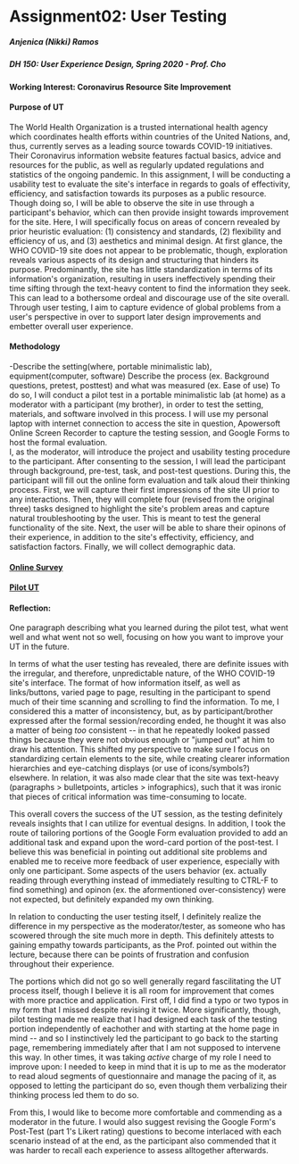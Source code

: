 # Assignment02: User Testing
##### Anjenica (Nikki) Ramos
##### DH 150: User Experience Design, Spring 2020 - Prof. Cho

#### Working Interest: Coronavirus Resource Site Improvement

#### Purpose of UT 
The World Health Organization is a trusted international health agency which coordinates health efforts within countries of the United Nations, and, thus, currently serves as a leading source towards COVID-19 initiatives. Their Coronavirus information website features factual basics, advice and resources for the public, as well as regularly updated regulations and statistics of the ongoing pandemic. 
In this assignment, I will be conducting a usability test to evaluate the site's interface in regards to goals of effectivity, efficiency, and satisfaction towards its purposes as a public resource. Though doing so, I will be able to observe the site in use through a participant's behavior, which can then provide insight towards improvement for the site. 
Here, I will specifically focus on areas of concern revealed by prior heuristic evaluation: (1) consistency and standards, (2) flexibility and efficiency of us, and (3) aesthetics and minimal design. At first glance, the WHO COVID-19 site does not appear to be problematic, though, exploration reveals various aspects of its design and structuring that hinders its purpose. Predominantly, the site has little standardization in terms of its information's organization, resulting in users ineffectively spending their time sifting through the text-heavy content to find the information they seek. This can lead to a bothersome ordeal and discourage use of the site overall. 
Through user testing, I aim to capture evidence of global problems from a user's perspective in over to support later design improvements and embetter overall user experience. 


#### Methodology
-Describe the setting(where, portable minimalistic lab), equipment(computer, software)
Describe the process (ex. Background questions, pretest, posttest) and what was measured (ex. Ease of use)
To do so, I will conduct a pilot test in a portable minimalistic lab (at home) as a moderator with a participant (my brother), in order to test the setting, materials, and software involved in this process. I will use my personal laptop with internet connection to access the site in question, Apowersoft Online Screen Recorder to capture the testing session, and Google Forms to host the formal evaluation.  
I, as the moderator, will introduce the project and usability testing procedure to the participant. After consenting to the session, I will lead the participant through background, pre-test, task, and post-test questions. During this, the participant will fill out the online form evaluation and talk aloud their thinking process. First, we will capture their first impressions of the site UI prior to any interactions. Then, they will complete four (revised from the original three) tasks designed to highlight the site's problem areas and capture natural troubleshooting by the user. This is meant to test the general functionality of the site. Next, the user will be able to share their opinons of their experience, in addition to the site's effectivity, efficiency, and satisfaction factors. Finally, we will collect demographic data. 


#### [Online Survey](https://forms.gle/FPwEAZ3RF4yn9uPQ6) 
#### [Pilot UT](https://drive.google.com/file/d/1qsqXdVKyvy6t00NvPUqJdxRhpciL_sK1/view?usp=sharing)

#### Reflection:
One paragraph describing what you learned during the pilot test, what went well and what went not so well, focusing on how you want to improve your UT in the future.

In terms of what the user testing has revealed, there are definite issues with the irregular, and therefore, unpredictable nature, of the WHO COVID-19 site's interface. The format of how information itself, as well as links/buttons, varied page to page, resulting in the participant to spend much of their time scanning and scrolling to find the information. To me, I considered this a matter of inconsistency, but, as by participant/brother expressed after the formal session/recording ended, he thought it was also a matter of being *too* consistent -- in that he repeatedly looked passed things because they were not obvious enough or "jumped out" at him to draw his attention. This shifted my perspective to make sure I focus on standardizing certain elements to the site, while creating clearer information hierarchies and eye-catching displays (or use of icons/symbols?) elsewhere. In relation, it was also made clear that the site was text-heavy (paragraphs > bulletpoints, articles > infographics), such that it was ironic that pieces of critical information was time-consuming to locate. 

This overall covers the success of the UT session, as the testing definitely reveals insights that I can utilize for eventual designs. In addition, I took the route of tailoring portions of the Google Form evaluation provided to add an additional task and expand upon the word-card portion of the post-test. I believe this was beneficial in pointing out additional site problems and enabled me to receive more feedback of user experience, especially with only one participant. Some aspects of the users behavior (ex. actually reading through everything instead of immediately resulting to CTRL-F to find something) and opinon (ex. the aformentioned over-consistency) were not expected, but definitely expanded my own thinking. 

In relation to conducting the user testing itself, I definitely realize the difference in my perspective as the moderator/tester, as someone who has scowered through the site much more in depth. This definitely attests to gaining empathy towards participants, as the Prof. pointed out within the lecture, because there can be points of frustration and confusion throughout their experience. 

The portions which did not go so well generally regard fascilitating the UT process itself, though I believe it is all room for improvement that comes with more practice and application. First off, I did find a typo or two typos in my form that I missed despite revising it twice. More significantly, though, pilot testing made me realize that I had designed each task of the testing portion independently of eachother and with starting at the home page in mind -- and so I instinctively led the participant to go back to the starting page, remembering immediately after that I am not supposed to intervene this way. In other times, it was taking *active* charge of my role I need to improve upon: I needed to keep in mind that it is up to me as the moderator to read aloud segments of questionnaire and manage the pacing of it, as opposed to letting the participant do so, even though them verbalizing their thinking process led them to do so. 

From this, I would like to become more comfortable and commending as a moderator in the future. I would also suggest revising the Google Form's Post-Test (part 1's Likert rating) questions to become interlaced with each scenario instead of at the end, as the participant also commended that it was harder to recall each experience to assess alltogether afterwards. 
